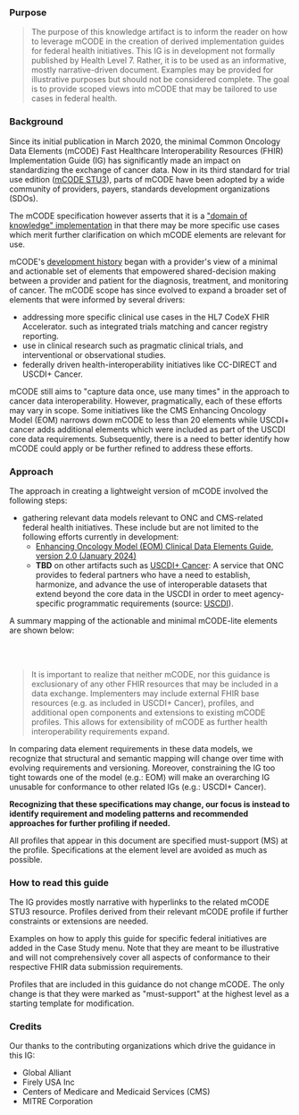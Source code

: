 
### Purpose

<blockquote class="stu-note">
    <p>
    The purpose of this knowledge artifact is to inform the reader on how to leverage mCODE in the creation of derived implementation guides for federal health initiatives. This IG is in development not formally published by Health Level 7. Rather, it is to be used as an informative, mostly narrative-driven document. Examples may be provided for illustrative purposes but should not be considered complete. The goal is to provide scoped views into mCODE that may be tailored to use cases in federal health.
    </p>
</blockquote>

### Background

Since its initial publication in March 2020, the minimal Common Oncology Data Elements (mCODE) Fast Healthcare Interoperability Resources (FHIR) Implementation Guide (IG) has significantly made an impact on standardizing the exchange of cancer data. Now in its third standard for trial use edition ([mCODE STU3](https://hl7.org/fhir/us/mcode/)), parts of mCODE have been adopted by a wide community of providers, payers, standards development organizations (SDOs). 

The mCODE specification however asserts that it is a ["domain of knowledge" implementation](https://hl7.org/fhir/us/mcode/#understanding-this-guide) in that there may be more specific use cases which merit further clarification on which mCODE elements are relevant for use. 

mCODE's [development history](https://hl7.org/fhir/us/mcode/#development-history) began with a provider's view of a minimal and actionable set of elements that empowered shared-decision making between a provider and patient for the diagnosis, treatment, and monitoring of cancer. The mCODE scope has since evolved to expand a broader set of elements that were informed by several drivers: 
* addressing more specific clinical use cases in the HL7 CodeX FHIR Accelerator. such as integrated trials matching and cancer registry reporting.
* use in clinical research such as pragmatic clinical trials, and interventional or observational studies.
* federally driven health-interoperability initiatives like CC-DIRECT and USCDI+ Cancer.

mCODE still aims to "capture data once, use many times" in the approach to cancer data interoperability. However, pragmatically, each of these efforts may vary in scope. Some initiatives like the CMS Enhancing Oncology Model (EOM) narrows down mCODE to less than 20 elements while USCDI+ cancer adds additional elements which were included as part of the USCDI core data requirements. Subsequently, there is a need to better identify how mCODE could apply or be further refined to address these efforts.


### Approach

The approach in creating a lightweight version of mCODE involved the following steps:
* gathering relevant data models relevant to ONC and CMS-related federal health initiatives. These include but are not limited to the following efforts currently in development:
  * [Enhancing Oncology Model (EOM) Clinical Data Elements Guide, version 2.0 (January 2024)](https://www.cms.gov/priorities/innovation/media/document/eom-clinical-data-elements-guide)
  * **TBD** on other artifacts such as [USCDI+ Cancer](https://uscdiplus.healthit.gov/uscdi?id=uscdi_record&table=x_g_sshh_uscdi_domain&sys_id=71df78228745b95098e5edb90cbb3527&view=sp): A service that ONC provides to federal partners who have a need to establish, harmonize, and advance the use of interoperable datasets that extend beyond the core data in the USCDI in order to meet agency-specific programmatic requirements (source: [USCDI](https://uscdiplus.healthit.gov/uscdi)).

A summary mapping of the actionable and minimal mCODE-lite elements are shown below:

<br/>
<object data="mCodeLiteDiagram.svg" type="image/svg+xml"></object>
<br/>

<blockquote class="stu-note">
    <p>
    It is important to realize that neither mCODE, nor this guidance is exclusionary of any other FHIR resources that may be included in a data exchange. Implementers may include external FHIR base resources (e.g. as included in USCDI+ Cancer), profiles, and additional open components and extensions to existing mCODE profiles. This allows for extensibility of mCODE as further health interoperability requirements expand.
    </p>
</blockquote>

In comparing data element requirements in these data models, we recognize that structural and semantic mapping will change over time with evolving requirements and versioning. Moreover, constraining the IG too tight towards one of the model (e.g.: EOM) will make an overarching IG unusable for conformance to other related IGs (e.g.: USCDI+ Cancer). 

**Recognizing that these specifications may change, our focus is instead to identify requirement and modeling patterns and  recommended approaches for further profiling if needed.** 

All profiles that appear in this document are specified must-support (MS) at the profile. Specifications at the element level are avoided as much as possible.

### How to read this guide

The IG provides mostly narrative with hyperlinks to the related mCODE STU3 resource. Profiles derived from their relevant mCODE profile if further constraints or extensions are needed.

Examples on how to apply this guide for specific federal initiatives are added in the Case Study menu. Note that they are meant to be illustrative and will not comprehensively cover all aspects of conformance to their respective FHIR data submission requirements. 

Profiles that are included in this guidance do not change mCODE. The only change is that they were marked as "must-support" at the highest level as a starting template for modification.

### Credits

Our thanks to the contributing organizations which drive the guidance in this IG:
* Global Alliant
* Firely USA Inc
* Centers of Medicare and Medicaid Services (CMS)
* MITRE Corporation


<!-- **Notes:**
Goal: keeping CMS in line. Adopt a similar approach to the way [PDEx](https://build.fhir.org/ig/HL7/davinci-epdx/toc.html) reference US Core with some narrative on how mCODE resources would be leveraged.

Options:
1. bring in mCODE profiles and exclude elements with 0..0. **mlt_update_20240121**: tested and not a good option because it will reject any resource instance containing the 0..0 specified elements.
2. adopt the PDEx approach and only bring in profiles if there needs to be further constraints. The rest is narrative. Change optional things as 0..0

* for tumor markers, create narrative that TumorMarkerTest could be a subset of mCODE, give an example that narrows down the mCODE value set to ER, PR, HER2, and then (in general assumptions section) assume that conformance will be based on attestation (not programmatically validating). -->
  